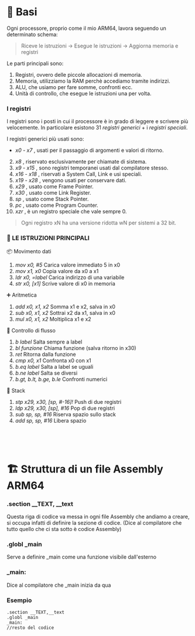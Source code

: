 # 🧠 Basi

Ogni processore, proprio come il mio ARM64, lavora seguendo un determinato schema:

> Riceve le istruzioni -> Esegue le istruzioni -> Aggiorna memoria e registri

Le parti principali sono:

1. Registri, ovvero delle piccole allocazioni di memoria.
2. Memoria, utilizziamo la RAM perchè accediamo tramite indirizzi.
3. ALU, che usiamo per fare somme, confronti ecc.
4. Unità di controllo, che esegue le istruzioni una per volta.

### I registri

I registri sono i posti in cui il processore è in grado di leggere e scrivere più velocemente.
In particolare esistono 31 _registri generici_ + i _registri speciali_.

I registri generici più usati sono:

- _x0 - x7_ , usati per il passaggio di argomenti e valori di ritorno.

2. _x8_ , riservato esclusivamente per chiamate di sistema.
3. _x9 - x15_ , sono registri temporanei usati dal compilatore stesso.
4. _x16 - x18_ , riservati a System Call, Link e usi speciali.
5. _x19 - x28_ , vengono usati per conservare dati.
6. _x29_ , usato come Frame Pointer.
7. _x30_ , usato come Link Register.
8. _sp_ , usato come Stack Pointer.
9. _pc_ , usato come Program Counter.
10. _xzr_ , è un registro speciale che vale sempre 0.

> Ogni registro xN ha una versione ridotta wN per sistemi a 32 bit.

### 🧾 LE ISTRUZIONI PRINCIPALI

📦 Movimento dati

1. _mov x0, #5_ Carica valore immediato 5 in x0
2. _mov x1, x0_ Copia valore da x0 a x1
3. _ldr x0, =label_ Carica indirizzo di una variabile
4. _str x0, [x1]_ Scrive valore di x0 in memoria

➕ Aritmetica

1. _add x0, x1, x2_ Somma x1 e x2, salva in x0
2. _sub x0, x1, x2_ Sottrai x2 da x1, salva in x0
3. _mul x0, x1, x2_ Moltiplica x1 e x2

🔁 Controllo di flusso

1. _b label_ Salta sempre a label
2. _bl funzione_ Chiama funzione (salva ritorno in x30)
3. _ret_ Ritorna dalla funzione
4. _cmp x0, x1_ Confronta x0 con x1
5. _b.eq label_ Salta a label se uguali
6. _b.ne label_ Salta se diversi
7. _b.gt, b.lt, b.ge, b.le_ Confronti numerici

🧵 Stack

1. _stp x29, x30, [sp, #-16]!_ Push di due registri
2. _ldp x29, x30, [sp], #16_ Pop di due registri
3. _sub sp, sp, #16_ Riserva spazio sullo stack
4. _add sp, sp, #16_ Libera spazio

<br>
<br>
<br>

# 🏗️ Struttura di un file Assembly ARM64

### .section \_\_TEXT, \_\_text

Questa riga di codice va messa in ogni file Assembly che andiamo a creare, si occupa infatti di definire la sezione di codice. (Dice al compilatore che tutto quello che ci sta sotto è codice Assembly)

### .globl \_main

Serve a definire \_main come una funzione visibile dall'esterno

### \_main:

Dice al compilatore che \_main inizia da qua
<br>

### Esempio

```Assembly
.section __TEXT,__text
.globl _main
_main:
//resto del codice
```
